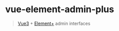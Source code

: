 # vue-element-admin-plus

> [Vue3](https://v3.vuejs.org/) + [Element+](https://element-plus.org/) admin interfaces
